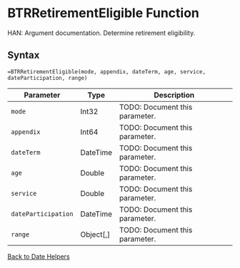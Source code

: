 # BTRRetirementEligible Function

HAN: Argument documentation. Determine retirement eligibility.

## Syntax

```excel
=BTRRetirementEligible(mode, appendix, dateTerm, age, service, dateParticipation, range)
```

Parameter | Type | Description
---|---|---
`mode` | Int32 | TODO: Document this parameter.
`appendix` | Int64 | TODO: Document this parameter.
`dateTerm` | DateTime | TODO: Document this parameter.
`age` | Double | TODO: Document this parameter.
`service` | Double | TODO: Document this parameter.
`dateParticipation` | DateTime | TODO: Document this parameter.
`range` | Object[,] | TODO: Document this parameter.

[Back to Date Helpers](RBLeDateHelpers.md)